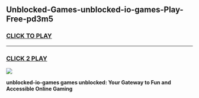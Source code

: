 
## Unblocked-Games-unblocked-io-games-Play-Free-pd3m5
<h3>
<a href="https://premium76.site?title=unblocked-io-games&ref=18A">CLICK TO PLAY</a></h3>
<hr>

<h3>
<a href="https://premium76.site?title=unblocked-io-games&ref=18A">CLICK 2 PLAY</a>
  
</h3>

<a href="https://premium76.site?title=unblocked-io-games&ref=18A"><img src="https://clearcache.store/games.png"></a>


**unblocked-io-games games unblocked: Your Gateway to Fun and Accessible Online Gaming**
